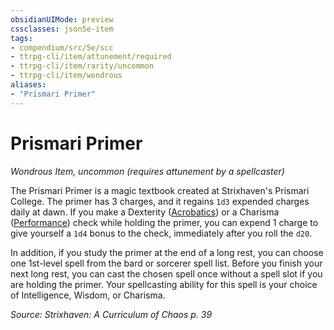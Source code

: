 ```yaml
---
obsidianUIMode: preview
cssclasses: json5e-item
tags:
- compendium/src/5e/scc
- ttrpg-cli/item/attunement/required
- ttrpg-cli/item/rarity/uncommon
- ttrpg-cli/item/wondrous
aliases: 
- "Prismari Primer"
---
```

# Prismari Primer
*Wondrous Item, uncommon (requires attunement by a spellcaster)*  


The Prismari Primer is a magic textbook created at Strixhaven's Prismari College. The primer has 3 charges, and it regains `1d3` expended charges daily at dawn. If you make a Dexterity ([Acrobatics](/3-Mechanics/CLI/rules/skills.md#Acrobatics)) or a Charisma ([Performance](/3-Mechanics/CLI/rules/skills.md#Performance)) check while holding the primer, you can expend 1 charge to give yourself a `1d4` bonus to the check, immediately after you roll the `d20`.

In addition, if you study the primer at the end of a long rest, you can choose one 1st-level spell from the bard or sorcerer spell list. Before you finish your next long rest, you can cast the chosen spell once without a spell slot if you are holding the primer. Your spellcasting ability for this spell is your choice of Intelligence, Wisdom, or Charisma.

*Source: Strixhaven: A Curriculum of Chaos p. 39*
